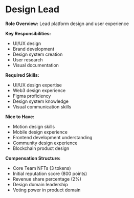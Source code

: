 # Design Lead

**Role Overview:** Lead platform design and user experience

**Key Responsibilities:**

- UI/UX design
- Brand development
- Design system creation
- User research
- Visual documentation

**Required Skills:**

- UI/UX design expertise
- Web3 design experience
- Figma proficiency
- Design system knowledge
- Visual communication skills

**Nice to Have:**

- Motion design skills
- Mobile design experience
- Frontend development understanding
- Community design experience
- Blockchain product design

**Compensation Structure:**

- Core Team NFTs (3 tokens)
- Initial reputation score (800 points)
- Revenue share percentage (2%)
- Design domain leadership
- Voting power in product domain